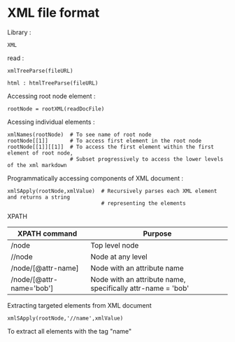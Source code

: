 # XML file format 
  
Library : 

    XML

read : 
    
    xmlTreeParse(fileURL)
    
    html : htmlTreeParse(fileURL)

Accessing root node element : 

    rootNode = rootXML(readDocFile)

Acessing individual elements : 

    xmlNames(rootNode)  # To see name of root node
    rootNode[[1]]       # To access first element in the root node
    rootNode[[1]][[1]]  # To access the first element within the first element of root node,
                        # Subset progressively to access the lower levels of the xml markdown
                        
Programmatically accessing components of XML document :

    xmlSApply(rootNode,xmlValue)  # Recursively parses each XML element and returns a string 
                                  # representing the elements

XPATH 

   | XPATH command | Purpose
   | -----------|--------------|
   | /node     | Top level node
   | //node    | Node at any level
   | /node/[@attr-name] | Node with an attribute name |
   | /node/[@attr-name='bob'] | Node with an attribute name, specifically attr-name = 'bob' |
   
Extracting targeted elements from XML document 

    xmlSApply(rootNode,'//name',xmlValue) 
   
   To extract all elements with the tag "name"
